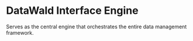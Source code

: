 # DataWald Interface Engine
Serves as the central engine that orchestrates the entire data management framework.